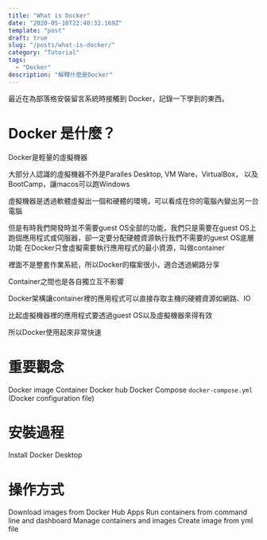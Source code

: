 ```yaml
---
title: "What is Docker"
date: "2020-05-10T22:40:32.169Z"
template: "post"
draft: true
slug: "/posts/what-is-docker/"
category: "Tutorial"
tags:
  - "Docker"
description: "解釋什麼是Docker"
---
```

最近在為部落格安裝留言系統時接觸到 Docker，記錄一下學到的東西。

# Docker 是什麼？

Docker是輕量的虛擬機器

大部分人認識的虛擬機器不外是Paralles Desktop, VM Ware，VirtualBox， 以及 BootCamp，讓macos可以跑Windows

虛擬機器是透過軟體虛擬出一個和硬體的環境，可以看成在你的電腦內變出另一台電腦

但是有時我們開發時並不需要guest OS全部的功能，我們只是需要在guest OS上跑個應用程式或伺服器，卻一定要分配硬體資源執行我們不需要的guest OS底層功能
在Docker只會虛擬需要執行應用程式的最小資源，叫做container

裡面不是整套作業系統，所以Docker的檔案很小，適合透過網路分享

Container之間也是各自獨立互不影響

Docker架構讓container裡的應用程式可以直接存取主機的硬體資源如網路、IO

比起虛擬機器裡的應用程式要透過guest OS以及虛擬機器來得有效

所以Docker使用起來非常快速
# 重要觀念
Docker image
Container
Docker hub
Docker Compose
`docker-compose.yml`  (Docker configuration file)


# 安裝過程
Install Docker Desktop

# 操作方式
Download images from Docker Hub
Apps
Run containers from command line and dashboard
Manage containers and images
Create image from yml file